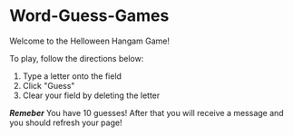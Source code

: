# Word-Guess-Games

Welcome to the Helloween Hangam Game!

To play, follow the directions below:

1. Type a letter onto the field
2. Click "Guess"
3. Clear your field by deleting the letter

***Remeber*** You have 10 guesses! 
After that you will receive a message and you should refresh your page!
